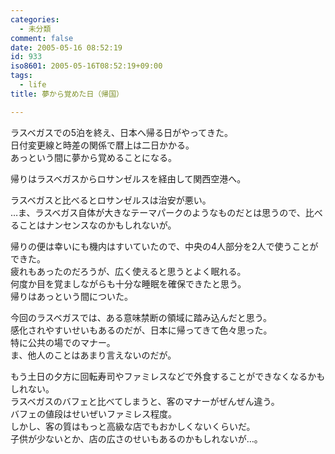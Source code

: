 ```yaml
---
categories:
  - 未分類
comment: false
date: 2005-05-16 08:52:19
id: 933
iso8601: 2005-05-16T08:52:19+09:00
tags:
  - life
title: 夢から覚めた日（帰国）

---
```


<div class="entry-body">
  <p>ラスベガスでの5泊を終え、日本へ帰る日がやってきた。<br />
    日付変更線と時差の関係で暦上は二日かかる。<br />
    あっという間に夢から覚めることになる。</p>

  <p>帰りはラスベガスからロサンゼルスを経由して関西空港へ。</p>

  <p>ラスベガスと比べるとロサンゼルスは治安が悪い。<br />
    …ま、ラスベガス自体が大きなテーマパークのようなものだとは思うので、比べることはナンセンスなのかもしれないが。</p>

  <p>帰りの便は幸いにも機内はすいていたので、中央の4人部分を2人で使うことができた。<br />
    疲れもあったのだろうが、広く使えると思うとよく眠れる。<br />
    何度か目を覚ましながらも十分な睡眠を確保できたと思う。<br />
    帰りはあっという間についた。</p>

  <p>今回のラスベガスでは、ある意味禁断の領域に踏み込んだと思う。<br />
    感化されやすいせいもあるのだが、日本に帰ってきて色々思った。<br />
    特に公共の場でのマナー。<br />
    ま、他人のことはあまり言えないのだが。</p>

  <p>もう土日の夕方に回転寿司やファミレスなどで外食することができなくなるかもしれない。<br />
    ラスベガスのバフェと比べてしまうと、客のマナーがぜんぜん違う。<br />
    バフェの値段はせいぜいファミレス程度。<br />
    しかし、客の質はもっと高級な店でもおかしくないくらいだ。<br />
    子供が少ないとか、店の広さのせいもあるのかもしれないが…。</p>
</div>
